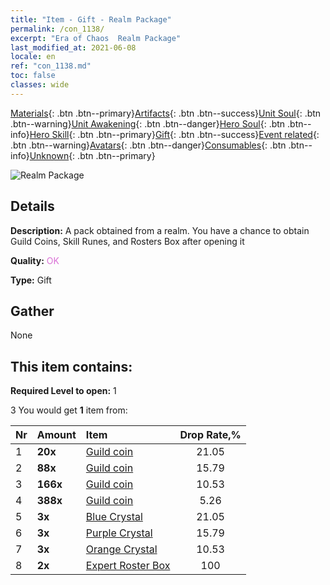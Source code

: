 ```yaml
---
title: "Item - Gift - Realm Package"
permalink: /con_1138/
excerpt: "Era of Chaos  Realm Package"
last_modified_at: 2021-06-08
locale: en
ref: "con_1138.md"
toc: false
classes: wide
---
```

 [Materials](/Items/){: .btn .btn--primary}[Artifacts](/Items/Artifacts/){: .btn .btn--success}[Unit Soul](/Items/UnitSoul/){: .btn .btn--warning}[Unit Awakening](/Items/UnitAwakening/){: .btn .btn--danger}[Hero Soul](/Items/HeroSoul/){: .btn .btn--info}[Hero Skill](/Items/HeroSkill/){: .btn .btn--primary}[Gift](/Items/Gift/){: .btn .btn--success}[Event related](/Items/Events/){: .btn .btn--warning}[Avatars](/Items/Avatars/){: .btn .btn--danger}[Consumables](/Items/Consumables/){: .btn .btn--info}[Unknown](/Items/Unknown/){: .btn .btn--primary}

 ![Realm Package](/images/t/i_907003.png)

## Details
 **Description:** A pack obtained from a realm. You have a chance to obtain Guild Coins, Skill Runes, and Rosters Box after opening it

 **Quality:** <span style="color: #DA70D6">OK</span>

 **Type:** Gift

## Gather

  None

## This item contains:

 **Required Level to open:** 1

 3 You would get **1** item  from:

  | Nr | Amount |     Item    | Drop Rate,% |
  |:---|:-------|:------------|:---------:|
  | 1 |  **20x** | [Guild coin](/Items/con_896/) | 21.05 | 
  | 2 |  **88x** | [Guild coin](/Items/con_896/) | 15.79 | 
  | 3 |  **166x** | [Guild coin](/Items/con_896/) | 10.53 | 
  | 4 |  **388x** | [Guild coin](/Items/con_896/) | 5.26 | 
  | 5 |  **3x** | [Blue Crystal](/Items/con_716/) | 21.05 | 
  | 6 |  **3x** | [Purple Crystal](/Items/con_720/) | 15.79 | 
  | 7 |  **3x** | [Orange Crystal](/Items/con_730/) | 10.53 | 
  | 8 |  **2x** | [Expert Roster Box](/Items/con_767/) | 100 | 

